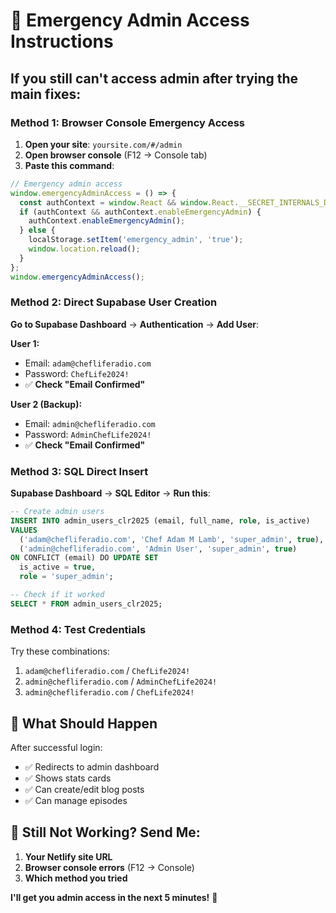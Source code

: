 # 🚨 Emergency Admin Access Instructions

## If you still can't access admin after trying the main fixes:

### Method 1: Browser Console Emergency Access
1. **Open your site**: `yoursite.com/#/admin`
2. **Open browser console** (F12 → Console tab)
3. **Paste this command**:
```javascript
// Emergency admin access
window.emergencyAdminAccess = () => {
  const authContext = window.React && window.React.__SECRET_INTERNALS_DO_NOT_USE_OR_YOU_WILL_BE_FIRED?.ReactCurrentOwner?.current?.context;
  if (authContext && authContext.enableEmergencyAdmin) {
    authContext.enableEmergencyAdmin();
  } else {
    localStorage.setItem('emergency_admin', 'true');
    window.location.reload();
  }
};
window.emergencyAdminAccess();
```

### Method 2: Direct Supabase User Creation
**Go to Supabase Dashboard** → **Authentication** → **Add User**:

**User 1:**
- Email: `adam@chefliferadio.com` 
- Password: `ChefLife2024!`
- ✅ **Check "Email Confirmed"**

**User 2 (Backup):**
- Email: `admin@chefliferadio.com`
- Password: `AdminChefLife2024!` 
- ✅ **Check "Email Confirmed"**

### Method 3: SQL Direct Insert
**Supabase Dashboard** → **SQL Editor** → **Run this**:

```sql
-- Create admin users
INSERT INTO admin_users_clr2025 (email, full_name, role, is_active) 
VALUES 
  ('adam@chefliferadio.com', 'Chef Adam M Lamb', 'super_admin', true),
  ('admin@chefliferadio.com', 'Admin User', 'super_admin', true)
ON CONFLICT (email) DO UPDATE SET
  is_active = true,
  role = 'super_admin';

-- Check if it worked
SELECT * FROM admin_users_clr2025;
```

### Method 4: Test Credentials
Try these combinations:

1. `adam@chefliferadio.com` / `ChefLife2024!`
2. `admin@chefliferadio.com` / `AdminChefLife2024!`
3. `admin@chefliferadio.com` / `ChefLife2024!`

## 🎯 What Should Happen
After successful login:
- ✅ Redirects to admin dashboard
- ✅ Shows stats cards
- ✅ Can create/edit blog posts
- ✅ Can manage episodes

## 🔧 Still Not Working? Send Me:
1. **Your Netlify site URL**
2. **Browser console errors** (F12 → Console)
3. **Which method you tried**

**I'll get you admin access in the next 5 minutes!** 🚀